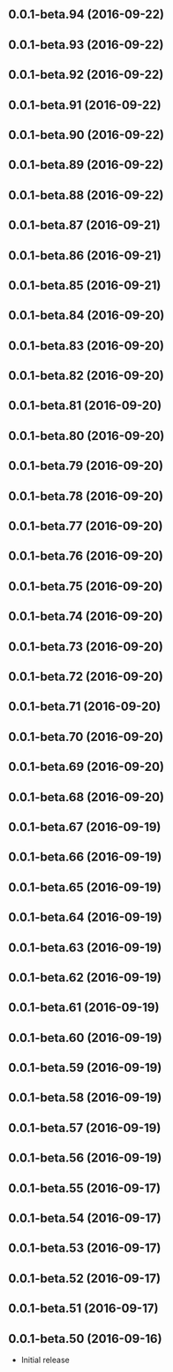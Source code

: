 <a name="0.0.1-beta.94"></a>
## 0.0.1-beta.94 (2016-09-22)



<a name="0.0.1-beta.93"></a>
## 0.0.1-beta.93 (2016-09-22)



<a name="0.0.1-beta.92"></a>
## 0.0.1-beta.92 (2016-09-22)



<a name="0.0.1-beta.91"></a>
## 0.0.1-beta.91 (2016-09-22)



<a name="0.0.1-beta.90"></a>
## 0.0.1-beta.90 (2016-09-22)



<a name="0.0.1-beta.89"></a>
## 0.0.1-beta.89 (2016-09-22)



<a name="0.0.1-beta.88"></a>
## 0.0.1-beta.88 (2016-09-22)



<a name="0.0.1-beta.87"></a>
## 0.0.1-beta.87 (2016-09-21)



<a name="0.0.1-beta.86"></a>
## 0.0.1-beta.86 (2016-09-21)



<a name="0.0.1-beta.85"></a>
## 0.0.1-beta.85 (2016-09-21)



<a name="0.0.1-beta.84"></a>
## 0.0.1-beta.84 (2016-09-20)



<a name="0.0.1-beta.83"></a>
## 0.0.1-beta.83 (2016-09-20)



<a name="0.0.1-beta.82"></a>
## 0.0.1-beta.82 (2016-09-20)



<a name="0.0.1-beta.81"></a>
## 0.0.1-beta.81 (2016-09-20)



<a name="0.0.1-beta.80"></a>
## 0.0.1-beta.80 (2016-09-20)



<a name="0.0.1-beta.79"></a>
## 0.0.1-beta.79 (2016-09-20)



<a name="0.0.1-beta.78"></a>
## 0.0.1-beta.78 (2016-09-20)



<a name="0.0.1-beta.77"></a>
## 0.0.1-beta.77 (2016-09-20)



<a name="0.0.1-beta.76"></a>
## 0.0.1-beta.76 (2016-09-20)



<a name="0.0.1-beta.75"></a>
## 0.0.1-beta.75 (2016-09-20)



<a name="0.0.1-beta.74"></a>
## 0.0.1-beta.74 (2016-09-20)



<a name="0.0.1-beta.73"></a>
## 0.0.1-beta.73 (2016-09-20)



<a name="0.0.1-beta.72"></a>
## 0.0.1-beta.72 (2016-09-20)



<a name="0.0.1-beta.71"></a>
## 0.0.1-beta.71 (2016-09-20)



<a name="0.0.1-beta.70"></a>
## 0.0.1-beta.70 (2016-09-20)



<a name="0.0.1-beta.69"></a>
## 0.0.1-beta.69 (2016-09-20)



<a name="0.0.1-beta.68"></a>
## 0.0.1-beta.68 (2016-09-20)



<a name="0.0.1-beta.67"></a>
## 0.0.1-beta.67 (2016-09-19)



<a name="0.0.1-beta.66"></a>
## 0.0.1-beta.66 (2016-09-19)



<a name="0.0.1-beta.65"></a>
## 0.0.1-beta.65 (2016-09-19)



<a name="0.0.1-beta.64"></a>
## 0.0.1-beta.64 (2016-09-19)



<a name="0.0.1-beta.63"></a>
## 0.0.1-beta.63 (2016-09-19)



<a name="0.0.1-beta.62"></a>
## 0.0.1-beta.62 (2016-09-19)



<a name="0.0.1-beta.61"></a>
## 0.0.1-beta.61 (2016-09-19)



<a name="0.0.1-beta.60"></a>
## 0.0.1-beta.60 (2016-09-19)



<a name="0.0.1-beta.59"></a>
## 0.0.1-beta.59 (2016-09-19)



<a name="0.0.1-beta.58"></a>
## 0.0.1-beta.58 (2016-09-19)



<a name="0.0.1-beta.57"></a>
## 0.0.1-beta.57 (2016-09-19)



<a name="0.0.1-beta.56"></a>
## 0.0.1-beta.56 (2016-09-19)



<a name="0.0.1-beta.55"></a>
## 0.0.1-beta.55 (2016-09-17)



<a name="0.0.1-beta.54"></a>
## 0.0.1-beta.54 (2016-09-17)



<a name="0.0.1-beta.53"></a>
## 0.0.1-beta.53 (2016-09-17)



<a name="0.0.1-beta.52"></a>
## 0.0.1-beta.52 (2016-09-17)



<a name="0.0.1-beta.51"></a>
## 0.0.1-beta.51 (2016-09-17)



<a name="0.0.1-beta.50"></a>
## 0.0.1-beta.50 (2016-09-16)

* Initial release

